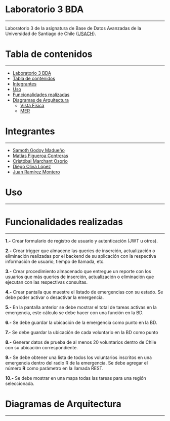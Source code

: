 

# Laboratorio 3 BDA
----


Laboratorio 3 de la asignatura de Base de Datos Avanzadas de la Universidad de Santiago de Chile ([USACH][9]).


# Tabla de contenidos
------

- [Laboratorio 3 BDA](#laboratorio-3-bda)
- [Tabla de contenidos](#tabla-de-contenidos)
- [Integrantes](#integrantes)
- [Uso](#uso)
- [Funcionalidades realizadas](#funcionalidades-realizadas)
- [Diagramas de Arquitectura](#diagramas-de-arquitectura)
  - [Vista Física](#vista-física)
  - [MER](#mer)


# Integrantes 
----
* [Samoth Godoy Madueño][8]
* [Matías Figueroa Contreras][6]
* [Cristóbal Marchant Osorio][7]
* [Diego Oliva López][5]
* [Juan Ramírez Montero][4]

# Uso
---


# Funcionalidades realizadas


---
**1.-**   Crear formulario de registro de usuario y autenticación (JWT u otros).

**2.-**  Crear trigger que almacene las queries de inserción, actualización o eliminación realizadas por el backend de su aplicación con la respectiva información de usuario, tiempo de llamada, etc.

**3.-**  Crear procedimiento almacenado que entregue un reporte con los usuarios que más queries de inserción, actualización o eliminación que ejecutan con las respectivas consultas.

**4.-**  Crear pantalla que muestre el listado de emergencias con su estado. Se debe poder activar o desactivar la emergencia.

**5.-**  En la pantalla anterior se debe mostrar el total de tareas activas en la emergencia, este cálculo se debe hacer con una función en la BD.

**6.-**  Se debe guardar la ubicación de la emergencia como punto en la BD.

**7.-**  Se debe guardar la ubicación de cada voluntario en la BD como punto

**8.-**  Generar datos de prueba de al menos 20 voluntarios dentro de Chile con su ubicación correspondiente.

**9.-**  Se debe obtener una lista de todos los voluntarios inscritos en una emergencia dentro del radio R de la emergencia. Se debe agregar el número **R** como parámetro en la llamada REST.

**10.-**  Se debe mostrar en una mapa todas las tareas  para una región seleccionada.


# Diagramas de Arquitectura 
---





[1]: https://nodejs.org/es
[2]: https://www.jetbrains.com/es-es/idea/download/#section=windows
[3]: https://www.postgresql.org/download/
[4]: https://github.com/jnramirezm
[5]: https://github.com/D4ig0
[6]: https://github.com/MatiasFigueroaContreras
[7]: https://github.com/cristowo
[8]: https://github.com/Samoth1
[9]: https://www.usach.cl/